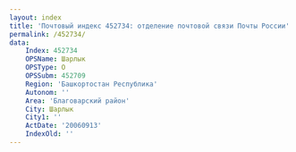 ```yaml
---
layout: index
title: 'Почтовый индекс 452734: отделение почтовой связи Почты России'
permalink: /452734/
data:
    Index: 452734
    OPSName: Шарлык
    OPSType: О
    OPSSubm: 452709
    Region: 'Башкортостан Республика'
    Autonom: ''
    Area: 'Благоварский район'
    City: Шарлык
    City1: ''
    ActDate: '20060913'
    IndexOld: ''
---
```

